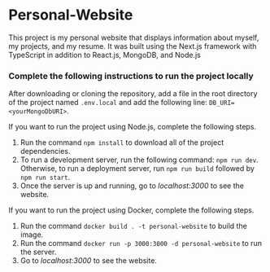 # Personal-Website

This project is my personal website that displays information about myself, my projects, and my resume. It was built using the Next.js framework with TypeScript in addition to React.js, MongoDB, and Node.js

### Complete the following instructions to run the project locally

After downloading or cloning the repository, add a file in the root directory of the project named `.env.local` and add the following line: `DB_URI=<yourMongoDbURI>`.

If you want to run the project using Node.js, complete the following steps.

1. Run the command `npm install` to download all of the project dependencies.
2. To run a development server, run the following command: `npm run dev`. Otherwise, to run a deployment server, run `npm run build` followed by `npm run start`.
3. Once the server is up and running, go to <em>localhost:3000</em> to see the website.

If you want to run the project using Docker, complete the following steps.
1. Run the command `docker build . -t personal-website` to build the image.
2. Run the command `docker run -p 3000:3000 -d personal-website` to run the server.
3. Go to <em>localhost:3000</em> to see the website.